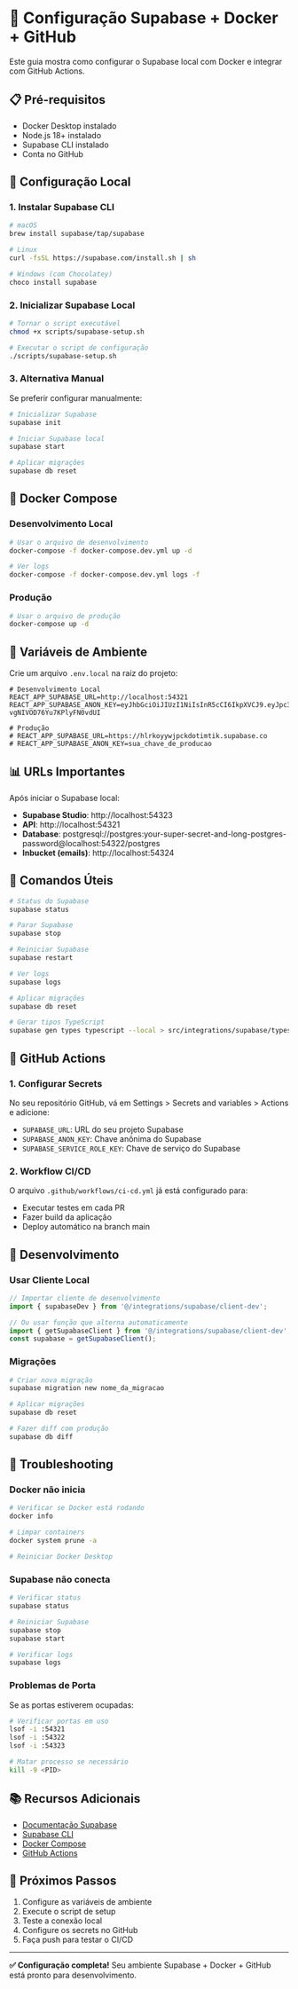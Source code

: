 # 🚀 Configuração Supabase + Docker + GitHub

Este guia mostra como configurar o Supabase local com Docker e integrar com GitHub Actions.

## 📋 Pré-requisitos

- Docker Desktop instalado
- Node.js 18+ instalado
- Supabase CLI instalado
- Conta no GitHub

## 🔧 Configuração Local

### 1. Instalar Supabase CLI

```bash
# macOS
brew install supabase/tap/supabase

# Linux
curl -fsSL https://supabase.com/install.sh | sh

# Windows (com Chocolatey)
choco install supabase
```

### 2. Inicializar Supabase Local

```bash
# Tornar o script executável
chmod +x scripts/supabase-setup.sh

# Executar o script de configuração
./scripts/supabase-setup.sh
```

### 3. Alternativa Manual

Se preferir configurar manualmente:

```bash
# Inicializar Supabase
supabase init

# Iniciar Supabase local
supabase start

# Aplicar migrações
supabase db reset
```

## 🐳 Docker Compose

### Desenvolvimento Local

```bash
# Usar o arquivo de desenvolvimento
docker-compose -f docker-compose.dev.yml up -d

# Ver logs
docker-compose -f docker-compose.dev.yml logs -f
```

### Produção

```bash
# Usar o arquivo de produção
docker-compose up -d
```

## 🔑 Variáveis de Ambiente

Crie um arquivo `.env.local` na raiz do projeto:

```env
# Desenvolvimento Local
REACT_APP_SUPABASE_URL=http://localhost:54321
REACT_APP_SUPABASE_ANON_KEY=eyJhbGciOiJIUzI1NiIsInR5cCI6IkpXVCJ9.eyJpc3MiOiJzdXBhYmFzZSIsInJlZiI6ImhscmtveXl3anBja2RvdGltdGlrIiwicm9sZSI6ImFub24iLCJpYXQiOjE3NTMxNTMwNDcsImV4cCI6MjA2ODcyOTA0N30.kYEtg1hYG2pmcyIeXRs-vgNIVOD76Yu7KPlyFN0vdUI

# Produção
# REACT_APP_SUPABASE_URL=https://hlrkoyywjpckdotimtik.supabase.co
# REACT_APP_SUPABASE_ANON_KEY=sua_chave_de_producao
```

## 📊 URLs Importantes

Após iniciar o Supabase local:

- **Supabase Studio**: http://localhost:54323
- **API**: http://localhost:54321
- **Database**: postgresql://postgres:your-super-secret-and-long-postgres-password@localhost:54322/postgres
- **Inbucket (emails)**: http://localhost:54324

## 🔄 Comandos Úteis

```bash
# Status do Supabase
supabase status

# Parar Supabase
supabase stop

# Reiniciar Supabase
supabase restart

# Ver logs
supabase logs

# Aplicar migrações
supabase db reset

# Gerar tipos TypeScript
supabase gen types typescript --local > src/integrations/supabase/types.ts
```

## 🚀 GitHub Actions

### 1. Configurar Secrets

No seu repositório GitHub, vá em Settings > Secrets and variables > Actions e adicione:

- `SUPABASE_URL`: URL do seu projeto Supabase
- `SUPABASE_ANON_KEY`: Chave anônima do Supabase
- `SUPABASE_SERVICE_ROLE_KEY`: Chave de serviço do Supabase

### 2. Workflow CI/CD

O arquivo `.github/workflows/ci-cd.yml` já está configurado para:

- Executar testes em cada PR
- Fazer build da aplicação
- Deploy automático na branch main

## 🔧 Desenvolvimento

### Usar Cliente Local

```typescript
// Importar cliente de desenvolvimento
import { supabaseDev } from '@/integrations/supabase/client-dev';

// Ou usar função que alterna automaticamente
import { getSupabaseClient } from '@/integrations/supabase/client-dev';
const supabase = getSupabaseClient();
```

### Migrações

```bash
# Criar nova migração
supabase migration new nome_da_migracao

# Aplicar migrações
supabase db reset

# Fazer diff com produção
supabase db diff
```

## 🐛 Troubleshooting

### Docker não inicia

```bash
# Verificar se Docker está rodando
docker info

# Limpar containers
docker system prune -a

# Reiniciar Docker Desktop
```

### Supabase não conecta

```bash
# Verificar status
supabase status

# Reiniciar Supabase
supabase stop
supabase start

# Verificar logs
supabase logs
```

### Problemas de Porta

Se as portas estiverem ocupadas:

```bash
# Verificar portas em uso
lsof -i :54321
lsof -i :54322
lsof -i :54323

# Matar processo se necessário
kill -9 <PID>
```

## 📚 Recursos Adicionais

- [Documentação Supabase](https://supabase.com/docs)
- [Supabase CLI](https://supabase.com/docs/guides/cli)
- [Docker Compose](https://docs.docker.com/compose/)
- [GitHub Actions](https://docs.github.com/en/actions)

## 🎯 Próximos Passos

1. Configure as variáveis de ambiente
2. Execute o script de setup
3. Teste a conexão local
4. Configure os secrets no GitHub
5. Faça push para testar o CI/CD

---

**✅ Configuração completa!** Seu ambiente Supabase + Docker + GitHub está pronto para desenvolvimento. 